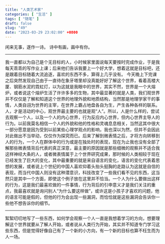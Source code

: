 ```yaml
---
title: "人类艺术家"
categories: [ "生活" ]
tags: [ "随笔" ]
draft: false
slug: "49"
date: "2023-03-29 23:02:00" +0800
---
```



闲来无事，遂作一诗。
诗中有画，画中有你。

---
我一直都以为自己是个无目标的人，小时候家里面说每天要按时完成作业，于是我每天乖乖的写作业上课；后来他们告诉我要上一个好大学，想着这就是目标吧，还是跟着目标随着大流追逐，喜欢的东西不多，算得上几乎没有。
今天晚上下完课之后突然发现自己由于一直待在象牙塔里却没真能好好了解这个世界，看着高楼大厦、钢筋水泥的霓虹灯，以为这就是我眼中的世界，其实不然，世界是一个大熔炉，或者说这个熔炉生活了许许多多的生物，其中最显著的就是人类，我们观世界并不仅仅是了解和知道这个世界的地理外貌和地质结构，当然那是地理学家干的事情，人类自诩为世界的主宰，在世界上霸占地盘各自为生，产生各种各样的联系。人，才是活动的中心，观世界最主要的也就是观“人”。所以，人是什么样的，尝试去观察一个人，以及一个人的内心世界，行为反应内心世界，但内心世界主导人的行为。以前我莫名相信一个人的外貌和他的性格和灵魂息息相关，当然这其中很大一部分愿意是因为受到以前某些心理学观点的影响，我也深以为然，但并不会因此对此做出不当举动，仅仅作为探究而已。后来了解到微表情之后，才将方向转移到人的行为，一个人在群体中的行为或是在独处时的表现，现在为止我也没有全部了解那些微表情背后代表的真正深意，最主要的原因就是那些细微的观察并不适合我这样神经大条的人，或者微表情属于上个世界研究成果，那时候的人类相较于现在已经发生了巨大的变化，其中最重要的就是来自语言的变化，语言的变化代表着思想的发展，或者说上个世纪的中国人喜欢仰着头抬头挺胸的走路认为这就是自信的表现，而当代中国人则没有这种潜意识，科技改变了一些我们看不见的东西，这当然只是其中一个方面，即使这个例子放在这里并不恰当。一个人为什么要做出这样的行为，这是我们最喜欢做的一件事情，行为背后的引申意义才是我们关注的重点，我最喜欢就是询问别人“为什么要这样做”，或许这是小孩子才喜欢的问题，他的语言可能是假的，但他的行为会出现一些漏洞，而恰恰就是这些漏洞会告诉你一些他不想告诉你的细节。

---
絮絮叨叨地写了一些东西，如何学会观察一个人一直是我想着学习的方向，想要理解这个世界就要从了解人开始，或者说从人类行为开始，其实并不知道专门学习这些东西，但是觉得好像自己有了一个新的小方向，有一个新的目标也算不枉生而为人一场。


